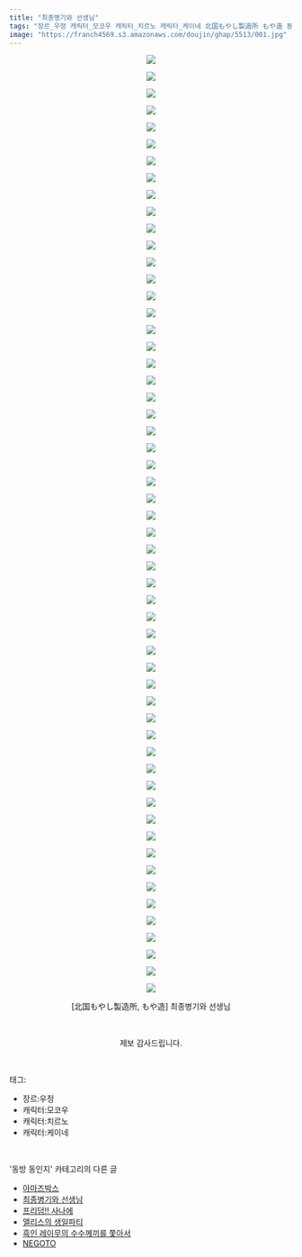 ```yaml
---
title: "최종병기와 선생님"
tags: "장르_우정 캐릭터_모코우 캐릭터_치르노 캐릭터_케이네 北国もやし製造所 もや造 동방_동인지"
image: "https://franch4569.s3.amazonaws.com/doujin/ghap/5513/001.jpg"
---
```

<div class="article">
<p style="text-align: center; clear: none; float: none;"><img src="{{ site.imgserver2 }}/ghap/5513/001.jpg"/></p>
<p style="text-align: center; clear: none; float: none;"><img src="{{ site.imgserver2 }}/ghap/5513/002.jpg"/></p>
<p style="text-align: center; clear: none; float: none;"><img src="{{ site.imgserver2 }}/ghap/5513/003.jpg"/></p>
<p style="text-align: center; clear: none; float: none;"><img src="{{ site.imgserver2 }}/ghap/5513/004.jpg"/></p>
<p style="text-align: center; clear: none; float: none;"><img src="{{ site.imgserver2 }}/ghap/5513/005.jpg"/></p>
<p style="text-align: center; clear: none; float: none;"><img src="{{ site.imgserver2 }}/ghap/5513/006.jpg"/></p>
<p style="text-align: center; clear: none; float: none;"><img src="{{ site.imgserver2 }}/ghap/5513/007.jpg"/></p>
<p style="text-align: center; clear: none; float: none;"><img src="{{ site.imgserver2 }}/ghap/5513/008.jpg"/></p>
<p style="text-align: center; clear: none; float: none;"><img src="{{ site.imgserver2 }}/ghap/5513/009.jpg"/></p>
<p style="text-align: center; clear: none; float: none;"><img src="{{ site.imgserver2 }}/ghap/5513/010.jpg"/></p>
<p style="text-align: center; clear: none; float: none;"><img src="{{ site.imgserver2 }}/ghap/5513/011.jpg"/></p>
<p style="text-align: center; clear: none; float: none;"><img src="{{ site.imgserver2 }}/ghap/5513/012.jpg"/></p>
<p style="text-align: center; clear: none; float: none;"><img src="{{ site.imgserver2 }}/ghap/5513/013.jpg"/></p>
<p style="text-align: center; clear: none; float: none;"><img src="{{ site.imgserver2 }}/ghap/5513/014.jpg"/></p>
<p style="text-align: center; clear: none; float: none;"><img src="{{ site.imgserver2 }}/ghap/5513/015.jpg"/></p>
<p style="text-align: center; clear: none; float: none;"><img src="{{ site.imgserver2 }}/ghap/5513/016.jpg"/></p>
<p style="text-align: center; clear: none; float: none;"><img src="{{ site.imgserver2 }}/ghap/5513/017.jpg"/></p>
<p style="text-align: center; clear: none; float: none;"><img src="{{ site.imgserver2 }}/ghap/5513/018.jpg"/></p>
<p style="text-align: center; clear: none; float: none;"><img src="{{ site.imgserver2 }}/ghap/5513/019.jpg"/></p>
<p style="text-align: center; clear: none; float: none;"><img src="{{ site.imgserver2 }}/ghap/5513/020.jpg"/></p>
<p style="text-align: center; clear: none; float: none;"><img src="{{ site.imgserver2 }}/ghap/5513/021.jpg"/></p>
<p style="text-align: center; clear: none; float: none;"><img src="{{ site.imgserver2 }}/ghap/5513/022.jpg"/></p>
<p style="text-align: center; clear: none; float: none;"><img src="{{ site.imgserver2 }}/ghap/5513/023.jpg"/></p>
<p style="text-align: center; clear: none; float: none;"><img src="{{ site.imgserver2 }}/ghap/5513/024.jpg"/></p>
<p style="text-align: center; clear: none; float: none;"><img src="{{ site.imgserver2 }}/ghap/5513/025.jpg"/></p>
<p style="text-align: center; clear: none; float: none;"><img src="{{ site.imgserver2 }}/ghap/5513/026.jpg"/></p>
<p style="text-align: center; clear: none; float: none;"><img src="{{ site.imgserver2 }}/ghap/5513/027.jpg"/></p>
<p style="text-align: center; clear: none; float: none;"><img src="{{ site.imgserver2 }}/ghap/5513/028.jpg"/></p>
<p style="text-align: center; clear: none; float: none;"><img src="{{ site.imgserver2 }}/ghap/5513/029.jpg"/></p>
<p style="text-align: center; clear: none; float: none;"><img src="{{ site.imgserver2 }}/ghap/5513/030.jpg"/></p>
<p style="text-align: center; clear: none; float: none;"><img src="{{ site.imgserver2 }}/ghap/5513/031.jpg"/></p>
<p style="text-align: center; clear: none; float: none;"><img src="{{ site.imgserver2 }}/ghap/5513/032.jpg"/></p>
<p style="text-align: center; clear: none; float: none;"><img src="{{ site.imgserver2 }}/ghap/5513/033.jpg"/></p>
<p style="text-align: center; clear: none; float: none;"><img src="{{ site.imgserver2 }}/ghap/5513/034.jpg"/></p>
<p style="text-align: center; clear: none; float: none;"><img src="{{ site.imgserver2 }}/ghap/5513/035.jpg"/></p>
<p style="text-align: center; clear: none; float: none;"><img src="{{ site.imgserver2 }}/ghap/5513/036.jpg"/></p>
<p style="text-align: center; clear: none; float: none;"><img src="{{ site.imgserver2 }}/ghap/5513/037.jpg"/></p>
<p style="text-align: center; clear: none; float: none;"><img src="{{ site.imgserver2 }}/ghap/5513/038.jpg"/></p>
<p style="text-align: center; clear: none; float: none;"><img src="{{ site.imgserver2 }}/ghap/5513/039.jpg"/></p>
<p style="text-align: center; clear: none; float: none;"><img src="{{ site.imgserver2 }}/ghap/5513/040.jpg"/></p>
<p style="text-align: center; clear: none; float: none;"><img src="{{ site.imgserver2 }}/ghap/5513/041.jpg"/></p>
<p style="text-align: center; clear: none; float: none;"><img src="{{ site.imgserver2 }}/ghap/5513/042.jpg"/></p>
<p style="text-align: center; clear: none; float: none;"><img src="{{ site.imgserver2 }}/ghap/5513/043.jpg"/></p>
<p style="text-align: center; clear: none; float: none;"><img src="{{ site.imgserver2 }}/ghap/5513/044.jpg"/></p>
<p style="text-align: center; clear: none; float: none;"><img src="{{ site.imgserver2 }}/ghap/5513/045.jpg"/></p>
<p style="text-align: center; clear: none; float: none;"><img src="{{ site.imgserver2 }}/ghap/5513/046.jpg"/></p>
<p style="text-align: center; clear: none; float: none;"><img src="{{ site.imgserver2 }}/ghap/5513/047.jpg"/></p>
<p style="text-align: center; clear: none; float: none;"><img src="{{ site.imgserver2 }}/ghap/5513/048.jpg"/></p>
<p style="text-align: center; clear: none; float: none;"><img src="{{ site.imgserver2 }}/ghap/5513/049.jpg"/></p>
<p style="text-align: center; clear: none; float: none;"><img src="{{ site.imgserver2 }}/ghap/5513/050.jpg"/></p>
<p style="text-align: center; clear: none; float: none;"><img src="{{ site.imgserver2 }}/ghap/5513/051.jpg"/></p>
<p style="text-align: center; clear: none; float: none;"><img src="{{ site.imgserver2 }}/ghap/5513/052.jpg"/></p>
<p style="text-align: center; clear: none; float: none;"><img src="{{ site.imgserver2 }}/ghap/5513/053.jpg"/></p>
<p style="text-align: center; clear: none; float: none;"><img src="{{ site.imgserver2 }}/ghap/5513/054.jpg"/></p>
<p style="text-align: center; clear: none; float: none;"><img src="{{ site.imgserver2 }}/ghap/5513/055.jpg"/></p>
<p style="text-align: center; clear: none; float: none;"><img src="{{ site.imgserver2 }}/ghap/5513/056.jpg"/></p>
<p style="text-align: center; clear: none; float: none;">[北国もやし製造所, もや造] 최종병기와 선생님</p>
<p style="text-align: center; clear: none; float: none;"><br/></p>
<p style="text-align: center; clear: none; float: none;">제보 감사드립니다.</p>
</div><br/>
<div class="tagTrail">
<p>태그: </p>
<ul>
<li>장르:우정</li>
<li>캐릭터:모코우</li>
<li>캐릭터:치르노</li>
<li>캐릭터:케이네</li>
</ul>
</div><br/>
<div class="another">
<p>'동방 동인지' 카테고리의 다른 글</p>
<ul>
<li><a href="/ghap_5514">아마즈박스</a></li>
<li><a href="/ghap_5513">최종병기와 선생님</a></li>
<li><a href="/ghap_5507">프리덤!! 사나에</a></li>
<li><a href="/ghap_5502">앨리스의 생일파티</a></li>
<li><a href="/ghap_5491">흑인 레이무의 수수께끼를 쫓아서</a></li>
<li><a href="/ghap_5459">NEGOTO</a></li>
</ul>
</div><br/>
